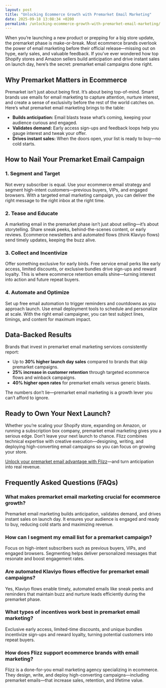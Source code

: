 ```yaml
---
layout: post
title: "Unlocking Ecommerce Growth with Premarket Email Marketing"
date: 2025-09-18 13:08:34 +0200
permalink: /unlocking-ecommerce-growth-with-premarket-email-marketing/
---
```

When you’re launching a new product or prepping for a big store update, the premarket phase is make-or-break. Most ecommerce brands overlook the power of email marketing before their official release—missing out on hype, early sales, and valuable feedback. If you’ve ever wondered how top Shopify stores and Amazon sellers build anticipation and drive instant sales on launch day, here’s the secret: premarket email campaigns done right.

## Why Premarket Matters in Ecommerce

Premarket isn’t just about being first. It’s about being top-of-mind. Smart brands use emails for email marketing to capture attention, nurture interest, and create a sense of exclusivity before the rest of the world catches on. Here’s what premarket email marketing brings to the table:

- **Builds anticipation:** Email blasts tease what’s coming, keeping your audience curious and engaged.
- **Validates demand:** Early access sign-ups and feedback loops help you gauge interest and tweak your offer.
- **Drives instant sales:** When the doors open, your list is ready to buy—no cold starts.

## How to Nail Your Premarket Email Campaign

### 1. Segment and Target

Not every subscriber is equal. Use your ecommerce email strategy and segment high-intent customers—previous buyers, VIPs, and engaged browsers. With a targeted email marketing campaign, you can deliver the right message to the right inbox at the right time.

### 2. Tease and Educate

A marketing email in the premarket phase isn’t just about selling—it’s about storytelling. Share sneak peeks, behind-the-scenes content, or early reviews. Ecommerce newsletters and automated flows (think Klaviyo flows) send timely updates, keeping the buzz alive.

### 3. Collect and Incentivize

Offer something exclusive for early birds. Free service email perks like early access, limited discounts, or exclusive bundles drive sign-ups and reward loyalty. This is where ecommerce retention emails shine—turning interest into action and future repeat buyers.

### 4. Automate and Optimize

Set up free email automation to trigger reminders and countdowns as you approach launch. Use email deployment tools to schedule and personalize at scale. With the right email campaigner, you can test subject lines, timings, and content for maximum impact.

## Data-Backed Results

Brands that invest in premarket email marketing services consistently report:

- Up to **30% higher launch day sales** compared to brands that skip premarket campaigns.
- **25% increase in customer retention** through targeted ecommerce flows and winback campaigns.
- **40% higher open rates** for premarket emails versus generic blasts.

The numbers don’t lie—premarket email marketing is a growth lever you can’t afford to ignore.

## Ready to Own Your Next Launch?

Whether you’re scaling your Shopify store, expanding on Amazon, or running a subscription box company, premarket email marketing gives you a serious edge. Don’t leave your next launch to chance. Flizz combines technical expertise with creative execution—designing, writing, and deploying high-converting email campaigns so you can focus on growing your store.

[Unlock your premarket email advantage with Flizz](https://flizzgrowth.com/email)—and turn anticipation into real revenue.

## Frequently Asked Questions (FAQs)

### What makes premarket email marketing crucial for ecommerce growth?

Premarket email marketing builds anticipation, validates demand, and drives instant sales on launch day. It ensures your audience is engaged and ready to buy, reducing cold starts and maximizing revenue.

### How can I segment my email list for a premarket campaign?

Focus on high-intent subscribers such as previous buyers, VIPs, and engaged browsers. Segmenting helps deliver personalized messages that resonate and boost engagement rates.

### Are automated Klaviyo flows effective for premarket email campaigns?

Yes, Klaviyo flows enable timely, automated emails like sneak peeks and reminders that maintain buzz and nurture leads efficiently during the premarket phase.

### What types of incentives work best in premarket email marketing?

Exclusive early access, limited-time discounts, and unique bundles incentivize sign-ups and reward loyalty, turning potential customers into repeat buyers.

### How does Flizz support ecommerce brands with email marketing?

Flizz is a done-for-you email marketing agency specializing in ecommerce. They design, write, and deploy high-converting campaigns—including premarket emails—that increase sales, retention, and lifetime value.

<script type="application/ld+json">
{
  "@context": "https://schema.org",
  "@type": "BlogPosting",
  "headline": "Unlocking Ecommerce Growth with Premarket Email Marketing",
  "description": "Learn how premarket email marketing campaigns can boost ecommerce sales, build anticipation, and increase customer retention for Shopify stores, Amazon sellers, and more.",
  "datePublished": "2024-06-01",
  "author": {
    "@type": "Person",
    "name": "Flizz"
  },
  "publisher": {
    "@type": "Person",
    "name": "Flizz"
  },
  "mainEntityOfPage": {
    "@type": "WebPage",
    "@id": "https://flizzgrowth.com/email"
  },
  "keywords": "email marketing, ecommerce email marketing, premarket email campaigns, Klaviyo flows, ecommerce retention emails, email automation, Shopify email marketing, Amazon sellers email marketing"
}
</script>

<script type="application/ld+json">
{
  "@context": "https://schema.org",
  "@type": "FAQPage",
  "mainEntity": [
    {
      "@type": "Question",
      "name": "What makes premarket email marketing crucial for ecommerce growth?",
      "acceptedAnswer": {
        "@type": "Answer",
        "text": "Premarket email marketing builds anticipation, validates demand, and drives instant sales on launch day. It ensures your audience is engaged and ready to buy, reducing cold starts and maximizing revenue."
      }
    },
    {
      "@type": "Question",
      "name": "How can I segment my email list for a premarket campaign?",
      "acceptedAnswer": {
        "@type": "Answer",
        "text": "Focus on high-intent subscribers such as previous buyers, VIPs, and engaged browsers. Segmenting helps deliver personalized messages that resonate and boost engagement rates."
      }
    },
    {
      "@type": "Question",
      "name": "Are automated Klaviyo flows effective for premarket email campaigns?",
      "acceptedAnswer": {
        "@type": "Answer",
        "text": "Yes, Klaviyo flows enable timely, automated emails like sneak peeks and reminders that maintain buzz and nurture leads efficiently during the premarket phase."
      }
    },
    {
      "@type": "Question",
      "name": "What types of incentives work best in premarket email marketing?",
      "acceptedAnswer": {
        "@type": "Answer",
        "text": "Exclusive early access, limited-time discounts, and unique bundles incentivize sign-ups and reward loyalty, turning potential customers into repeat buyers."
      }
    },
    {
      "@type": "Question",
      "name": "How does Flizz support ecommerce brands with email marketing?",
      "acceptedAnswer": {
        "@type": "Answer",
        "text": "Flizz is a done-for-you email marketing agency specializing in ecommerce. They design, write, and deploy high-converting campaigns—including premarket emails—that increase sales, retention, and lifetime value."
      }
    }
  ]
}
</script>